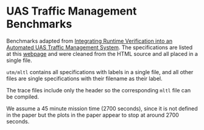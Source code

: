 # UAS Traffic Management Benchmarks

Benchmarks adapted from [Integrating Runtime Verification into an Automated UAS Traffic Management System](https://research.temporallogic.org/papers/CHHJR20.pdf). The specifications are listed at this [webpage](https://temporallogic.org/research/DETECT2020/results.html) and were cleaned from the HTML source and all placed in a single file.

`utm/mltl` contains all specifications with labels in a single file, and all other files are single specifications with their filename as their label.

The trace files include only the header so the corresponding `mltl` file can be compiled.

We assume a 45 minute mission time (2700 seconds), since it is not defined in the paper but the plots in the paper appear to stop at around 2700 seconds.
